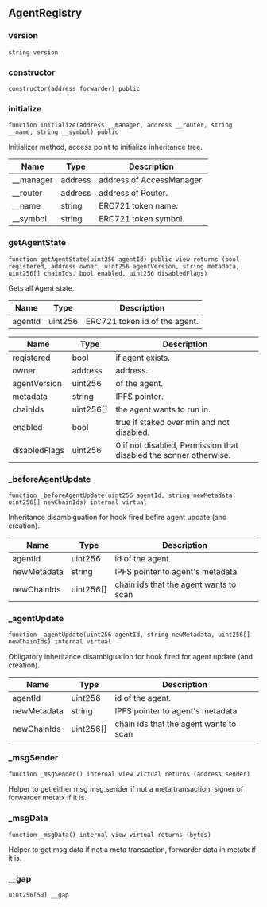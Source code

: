## AgentRegistry

### version

```solidity
string version
```

### constructor

```solidity
constructor(address forwarder) public
```

### initialize

```solidity
function initialize(address __manager, address __router, string __name, string __symbol) public
```

Initializer method, access point to initialize inheritance tree.

| Name | Type | Description |
| ---- | ---- | ----------- |
| __manager | address | address of AccessManager. |
| __router | address | address of Router. |
| __name | string | ERC721 token name. |
| __symbol | string | ERC721 token symbol. |

### getAgentState

```solidity
function getAgentState(uint256 agentId) public view returns (bool registered, address owner, uint256 agentVersion, string metadata, uint256[] chainIds, bool enabled, uint256 disabledFlags)
```

Gets all Agent state.

| Name | Type | Description |
| ---- | ---- | ----------- |
| agentId | uint256 | ERC721 token id of the agent. |

| Name | Type | Description |
| ---- | ---- | ----------- |
| registered | bool | if agent exists. |
| owner | address | address. |
| agentVersion | uint256 | of the agent. |
| metadata | string | IPFS pointer. |
| chainIds | uint256[] | the agent wants to run in. |
| enabled | bool | true if staked over min and not disabled. |
| disabledFlags | uint256 | 0 if not disabled, Permission that disabled the scnner otherwise. |

### _beforeAgentUpdate

```solidity
function _beforeAgentUpdate(uint256 agentId, string newMetadata, uint256[] newChainIds) internal virtual
```

Inheritance disambiguation for hook fired befire agent update (and creation).

| Name | Type | Description |
| ---- | ---- | ----------- |
| agentId | uint256 | id of the agent. |
| newMetadata | string | IPFS pointer to agent's metadata |
| newChainIds | uint256[] | chain ids that the agent wants to scan |

### _agentUpdate

```solidity
function _agentUpdate(uint256 agentId, string newMetadata, uint256[] newChainIds) internal virtual
```

Obligatory inheritance disambiguation for hook fired for agent update (and creation).

| Name | Type | Description |
| ---- | ---- | ----------- |
| agentId | uint256 | id of the agent. |
| newMetadata | string | IPFS pointer to agent's metadata |
| newChainIds | uint256[] | chain ids that the agent wants to scan |

### _msgSender

```solidity
function _msgSender() internal view virtual returns (address sender)
```

Helper to get either msg msg.sender if not a meta transaction, signer of forwarder metatx if it is.

### _msgData

```solidity
function _msgData() internal view virtual returns (bytes)
```

Helper to get msg.data if not a meta transaction, forwarder data in metatx if it is.

### __gap

```solidity
uint256[50] __gap
```

